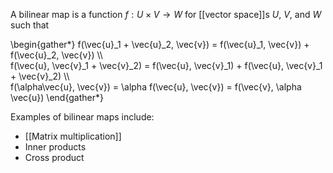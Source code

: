 A bilinear map is a function $f: U \times V \to W$ for [[vector space]]s $U$, $V$, and $W$ such that 

\begin{gather\*}
f(\vec{u}_1 + \vec{u}_2, \vec{v}) = f(\vec{u}_1, \vec{v}) + f(\vec{u}_2, \vec{v}) \\\\\
f(\vec{u}, \vec{v}_1 + \vec{v}_2) = f(\vec{u}, \vec{v}_1) + f(\vec{u}, \vec{v}_1 + \vec{v}_2) \\\\\
f(\alpha\vec{u}, \vec{v}) = \alpha f(\vec{u}, \vec{v}) = f(\vec{v}, \alpha \vec{u})
\end{gather\*}

Examples of bilinear maps include:

* [[Matrix multiplication]]
* Inner products
* Cross product